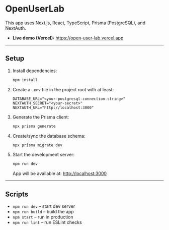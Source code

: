 # OpenUserLab

This app uses Next.js, React, TypeScript, Prisma (PostgreSQL), and NextAuth.

- **Live demo (Vercel):** <https://open-user-lab.vercel.app>

---

## Setup

1. Install dependencies:

    ```bash
    npm install
    ```

2. Create a `.env` file in the project root with at least:

    ```dotenv
    DATABASE_URL="<your-postgresql-connection-string>"
    NEXTAUTH_SECRET="<your-secret>"
    NEXTAUTH_URL="http://localhost:3000"
    ```

3. Generate the Prisma client:

    ```bash
    npx prisma generate
    ```

4. Create/sync the database schema:

    ```bash
    npx prisma migrate dev
    ```

5. Start the development server:

    ```bash
    npm run dev
    ```
    App will be available at: [http://localhost:3000](http://localhost:3000)

---

## Scripts

- `npm run dev` – start dev server  
- `npm run build` – build the app  
- `npm start` – run in production  
- `npm run lint` – run ESLint checks  
